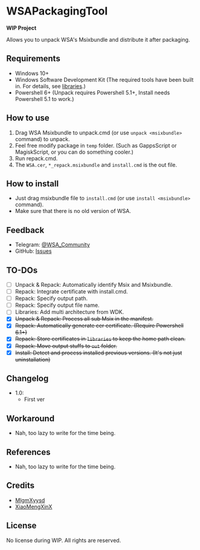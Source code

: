 # WSAPackagingTool

**WIP Project**

Allows you to unpack WSA's Msixbundle and distribute it after packaging.

## Requirements

- Windows 10+
- Windows Software Development Kit (The required tools have been built in. For details, see [libraries](libraries/README.md).)
- Powershell 6+ (Unpack requires Powershell 5.1+, Install needs Powershell 5.1 to work.)

## How to use

1. Drag WSA Msixbundle to unpack.cmd (or use `unpack <msixbundle>` command) to unpack.
2. Feel free modify package in `temp` folder. (Such as GappsScript or MagiskScript, or you can do something cooler.)
3. Run repack.cmd.
4. The `WSA.cer`, `*_repack.msixbundle` and `install.cmd` is the out file.

## How to install

- Just drag msixbundle file to `install.cmd` (or use `install <msixbundle>` command).
- Make sure that there is no old version of WSA.

## Feedback
- Telegram: [@WSA_Community](https://t.me/wsa_community)
- GitHub: [Issues](https://github.com/WSA-Community/WSAPackageTool/issues)

## TO-DOs

- [ ] Unpack & Repack: Automatically identify Msix and Msixbundle.
- [ ] Repack: Integrate certificate with install.cmd.
- [ ] Repack: Specify output path.
- [ ] Repack: Specify output file name.
- [ ] Libraries: Add multi architecture from WDK.
- [x] ~~Unpack & Repack: Process all sub Msix in the manifest.~~
- [x] ~~Repack: Automatically generate cer certificate. (Require Powershell 6.1+)~~
- [x] ~~Repack: Store certificates in `libraries` to keep the home path clean.~~
- [x] ~~Repack: Move output stuffs to `out` folder.~~
- [x] ~~Install: Detect and process installed previous versions. (It's not just uninstallation)~~

## Changelog
- 1.0:
	- First ver

## Workaround
- Nah, too lazy to write for the time being.

## References
- Nah, too lazy to write for the time being.

## Credits
- [MlgmXyysd](https://github.com/MlgmXyysd)
- [XiaoMengXinX](https://github.com/XiaomengxinX)

## License

No license during WIP. All rights are reserved.

